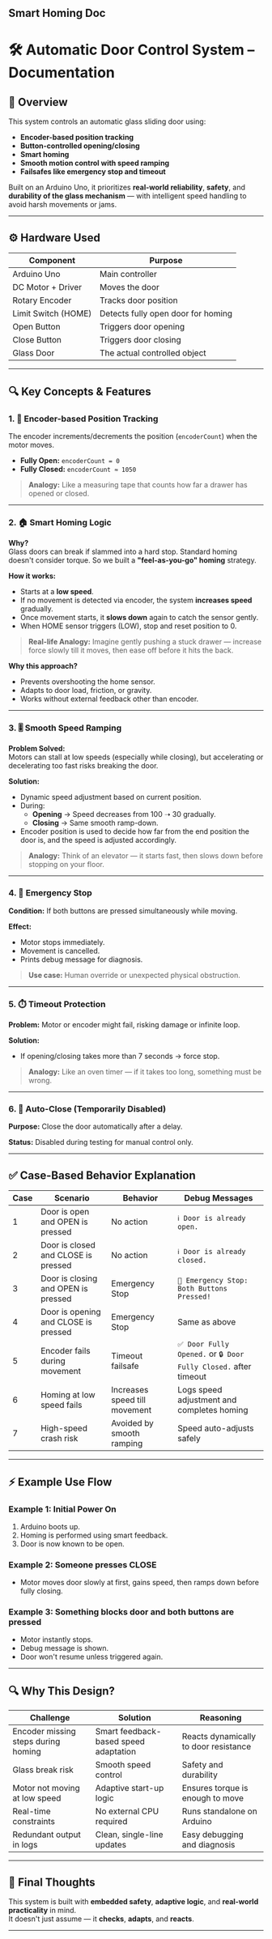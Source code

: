 Smart Homing Doc
---

# 🛠️ Automatic Door Control System – Documentation

## 📄 Overview

This system controls an automatic glass sliding door using:
- **Encoder-based position tracking**
- **Button-controlled opening/closing**
- **Smart homing**
- **Smooth motion control with speed ramping**
- **Failsafes like emergency stop and timeout**

Built on an Arduino Uno, it prioritizes **real-world reliability**, **safety**, and **durability of the glass mechanism** — with intelligent speed handling to avoid harsh movements or jams.

---

## ⚙️ Hardware Used

| Component           | Purpose                                      |
|---------------------|----------------------------------------------|
| Arduino Uno         | Main controller                              |
| DC Motor + Driver   | Moves the door                               |
| Rotary Encoder      | Tracks door position                         |
| Limit Switch (HOME) | Detects fully open door for homing           |
| Open Button         | Triggers door opening                        |
| Close Button        | Triggers door closing                        |
| Glass Door          | The actual controlled object                 |

---

## 🔍 Key Concepts & Features

### 1. 🔁 **Encoder-based Position Tracking**
The encoder increments/decrements the position (`encoderCount`) when the motor moves.  
- **Fully Open:** `encoderCount = 0`
- **Fully Closed:** `encoderCount ≈ 1050`

> **Analogy:** Like a measuring tape that counts how far a drawer has opened or closed.

---

### 2. 🏠 **Smart Homing Logic**

**Why?**  
Glass doors can break if slammed into a hard stop. Standard homing doesn't consider torque. So we built a **"feel-as-you-go" homing** strategy.

**How it works:**  
- Starts at a **low speed**.
- If no movement is detected via encoder, the system **increases speed** gradually.
- Once movement starts, it **slows down** again to catch the sensor gently.
- When HOME sensor triggers (LOW), stop and reset position to 0.

> **Real-life Analogy:** Imagine gently pushing a stuck drawer — increase force slowly till it moves, then ease off before it hits the back.

**Why this approach?**
- Prevents overshooting the home sensor.
- Adapts to door load, friction, or gravity.
- Works without external feedback other than encoder.

---

### 3. 🎚️ **Smooth Speed Ramping**

**Problem Solved:**  
Motors can stall at low speeds (especially while closing), but accelerating or decelerating too fast risks breaking the door.

**Solution:**  
- Dynamic speed adjustment based on current position.
- During:
  - **Opening** → Speed decreases from 100 ➝ 30 gradually.
  - **Closing** → Same smooth ramp-down.
- Encoder position is used to decide how far from the end position the door is, and the speed is adjusted accordingly.

> **Analogy:** Think of an elevator — it starts fast, then slows down before stopping on your floor.

---

### 4. 🚨 **Emergency Stop**

**Condition:** If both buttons are pressed simultaneously while moving.

**Effect:**  
- Motor stops immediately.
- Movement is cancelled.
- Prints debug message for diagnosis.

> **Use case:** Human override or unexpected physical obstruction.

---

### 5. ⏱️ **Timeout Protection**

**Problem:** Motor or encoder might fail, risking damage or infinite loop.

**Solution:**  
- If opening/closing takes more than 7 seconds → force stop.

> **Analogy:** Like an oven timer — if it takes too long, something must be wrong.

---

### 6. 🧪 **Auto-Close (Temporarily Disabled)**

**Purpose:** Close the door automatically after a delay.

**Status:** Disabled during testing for manual control only.

---

## ✅ Case-Based Behavior Explanation

| Case | Scenario | Behavior | Debug Messages |
|------|----------|----------|----------------|
| 1 | Door is open and OPEN is pressed | No action | `ℹ️ Door is already open.` |
| 2 | Door is closed and CLOSE is pressed | No action | `ℹ️ Door is already closed.` |
| 3 | Door is closing and OPEN is pressed | Emergency Stop | `🛑 Emergency Stop: Both Buttons Pressed!` |
| 4 | Door is opening and CLOSE is pressed | Emergency Stop | Same as above |
| 5 | Encoder fails during movement | Timeout failsafe | `✅ Door Fully Opened.` or `🔒 Door Fully Closed.` after timeout |
| 6 | Homing at low speed fails | Increases speed till movement | Logs speed adjustment and completes homing |
| 7 | High-speed crash risk | Avoided by smooth ramping | Speed auto-adjusts safely |

---

## ⚡ Example Use Flow

### Example 1: Initial Power On
1. Arduino boots up.
2. Homing is performed using smart feedback.
3. Door is now known to be open.

### Example 2: Someone presses CLOSE
- Motor moves door slowly at first, gains speed, then ramps down before fully closing.

### Example 3: Something blocks door and both buttons are pressed
- Motor instantly stops.
- Debug message is shown.
- Door won't resume unless triggered again.

---

## 🔍 Why This Design?

| Challenge | Solution | Reasoning |
|----------|----------|-----------|
| Encoder missing steps during homing | Smart feedback-based speed adaptation | Reacts dynamically to door resistance |
| Glass break risk | Smooth speed control | Safety and durability |
| Motor not moving at low speed | Adaptive start-up logic | Ensures torque is enough to move |
| Real-time constraints | No external CPU required | Runs standalone on Arduino |
| Redundant output in logs | Clean, single-line updates | Easy debugging and diagnosis |

---

## 🧠 Final Thoughts

This system is built with **embedded safety**, **adaptive logic**, and **real-world practicality** in mind.  
It doesn't just assume — it **checks**, **adapts**, and **reacts**.

---
